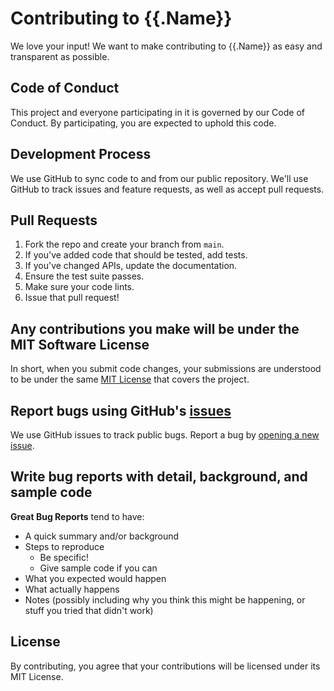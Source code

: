 # Contributing to {{.Name}}

We love your input! We want to make contributing to {{.Name}} as easy and transparent as possible.

## Code of Conduct

This project and everyone participating in it is governed by our Code of Conduct. By participating, you are expected to uphold this code.

## Development Process

We use GitHub to sync code to and from our public repository. We'll use GitHub to track issues and feature requests, as well as accept pull requests.

## Pull Requests

1. Fork the repo and create your branch from `main`.
2. If you've added code that should be tested, add tests.
3. If you've changed APIs, update the documentation.
4. Ensure the test suite passes.
5. Make sure your code lints.
6. Issue that pull request!

## Any contributions you make will be under the MIT Software License

In short, when you submit code changes, your submissions are understood to be under the same [MIT License](http://choosealicense.com/licenses/mit/) that covers the project.

## Report bugs using GitHub's [issues](https://github.com/{{.Owner}}/{{.Name}}/issues)

We use GitHub issues to track public bugs. Report a bug by [opening a new issue](https://github.com/{{.Owner}}/{{.Name}}/issues/new).

## Write bug reports with detail, background, and sample code

**Great Bug Reports** tend to have:

- A quick summary and/or background
- Steps to reproduce
  - Be specific!
  - Give sample code if you can
- What you expected would happen
- What actually happens
- Notes (possibly including why you think this might be happening, or stuff you tried that didn't work)

## License

By contributing, you agree that your contributions will be licensed under its MIT License.
